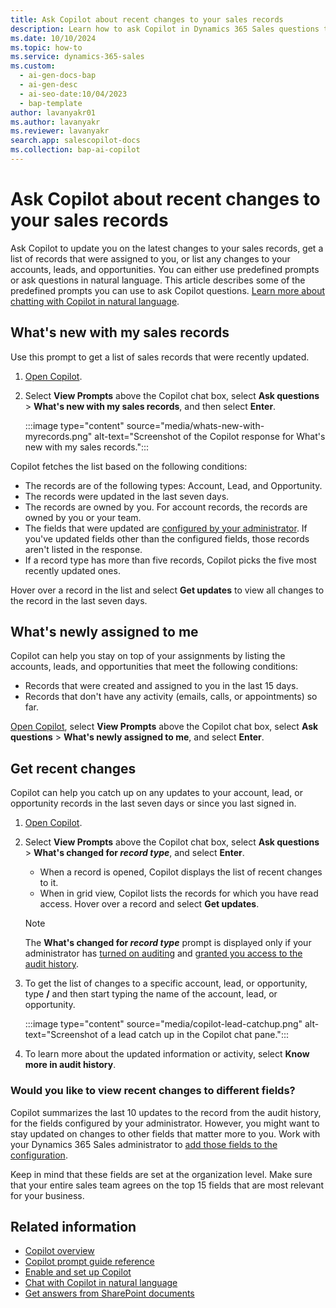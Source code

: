```yaml
---
title: Ask Copilot about recent changes to your sales records
description: Learn how to ask Copilot in Dynamics 365 Sales questions to know what's new with your leads, opportunities, accounts, and records assigned to you.
ms.date: 10/10/2024
ms.topic: how-to
ms.service: dynamics-365-sales
ms.custom:
  - ai-gen-docs-bap
  - ai-gen-desc
  - ai-seo-date:10/04/2023
  - bap-template
author: lavanyakr01
ms.author: lavanyakr
ms.reviewer: lavanyakr
search.app: salescopilot-docs
ms.collection: bap-ai-copilot
---
```


# Ask Copilot about recent changes to your sales records

Ask Copilot to update you on the latest changes to your sales records, get a list of records that were assigned to you, or list any changes to your accounts, leads, and opportunities. You can either use predefined prompts or ask questions in natural language. This article describes some of the predefined prompts you can use to ask Copilot questions. [Learn more about chatting with Copilot in natural language](use-sales-copilot.md#chat-with-copilot-in-NL).

## What's new with my sales records

Use this prompt to get a list of sales records that were recently updated.  

1. [Open Copilot](use-sales-copilot.md#open-copilot).
1. Select **View Prompts** above the Copilot chat box, select **Ask questions** > **What's new with my sales records**, and then select **Enter**.

    :::image type="content" source="media/whats-new-with-myrecords.png" alt-text="Screenshot of the Copilot response for What's new with my sales records.":::

Copilot fetches the list based on the following conditions:

- The records are of the following types: Account, Lead, and Opportunity.
- The records were updated in the last seven days.
- The records are owned by you. For account records, the records are owned by you or your team.
- The fields that were updated are [configured by your administrator](copilot-configure-summary-fields.md). If you've updated fields other than the configured fields, those records aren't listed in the response.
- If a record type has more than five records, Copilot picks the five most recently updated ones.

Hover over a record in the list and select **Get updates** to view all changes to the record in the last seven days.

## What's newly assigned to me

Copilot can help you stay on top of your assignments by listing the accounts, leads, and opportunities that meet the following conditions:

- Records that were created and assigned to you in the last 15 days.
- Records that don't have any activity (emails, calls, or appointments) so far.

[Open Copilot](use-sales-copilot.md#open-copilot), select **View Prompts** above the Copilot chat box, select **Ask questions** > **What's newly assigned to me**, and select **Enter**.

## Get recent changes

Copilot can help you catch up on any updates to your account, lead, or opportunity records in the last seven days or since you last signed in.

1. [Open Copilot](use-sales-copilot.md#open-copilot).
1. Select **View Prompts** above the Copilot chat box, select **Ask questions** > **What's changed for *record type***, and select **Enter**.

    - When a record is opened, Copilot displays the list of recent changes to it.
    - When in grid view, Copilot lists the records for which you have read access. Hover over a record and select **Get updates**.
    
    > [!NOTE]
    > The **What's changed for *record type*** prompt is displayed only if your administrator has [turned on auditing](enable-setup-copilot.md#turn-copilot-features-on-or-off-in-sales-hub) and [granted you access to the audit history](copilot-configure-summary-fields.md#grant-audit-access-to-your-sellers).

1. To get the list of changes to a specific account, lead, or opportunity, type **/** and then start typing the name of the account, lead, or opportunity.

    :::image type="content" source="media/copilot-lead-catchup.png" alt-text="Screenshot of a lead catch up in the Copilot chat pane.":::

1. To learn more about the updated information or activity, select **Know more in audit history**.

### Would you like to view recent changes to different fields?

Copilot summarizes the last 10 updates to the record from the audit history, for the fields configured by your administrator. However, you might want to stay updated on changes to other fields that matter more to you. Work with your Dynamics 365 Sales administrator to [add those fields to the configuration](copilot-configure-summary-fields.md).

Keep in mind that these fields are set at the organization level. Make sure that your entire sales team agrees on the top 15 fields that are most relevant for your business.

## Related information

- [Copilot overview](copilot-overview.md)  
- [Copilot prompt guide reference](copilot-prompt-guide.md)  
- [Enable and set up Copilot](enable-setup-copilot.md)  
- [Chat with Copilot in natural language](use-sales-copilot.md#chat-with-copilot-in-NL)
- [Get answers from SharePoint documents](copilot-get-doc-suggestions.md#get-answers-from-sharepoint-documents)
